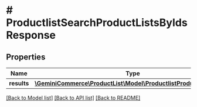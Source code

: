 # # ProductlistSearchProductListsByIdsResponse


## Properties


Name | Type | Description | Notes
------------ | ------------- | ------------- | -------------
**results**| [**\GeminiCommerce\ProductList\Model\ProductlistProductListEntity[]**](ProductlistProductListEntity.md) |   | [optional]


[[Back to Model list]](../../README.md#models) [[Back to API list]](../../README.md#endpoints) [[Back to README]](../../README.md)